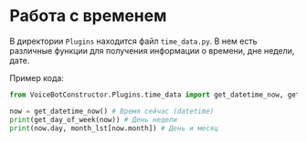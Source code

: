 # Работа с временем

В директории `Plugins` находится файл `time_data.py`. В нем есть различные функции для получения информации о времени, дне недели, дате.

Пример кода:
```python
from VoiceBotConstructor.Plugins.time_data import get_datetime_now, get_day_of_week, month_lst

now = get_datetime_now() # Время сейчас (datetime)
print(get_day_of_week(now)) # День недели
print(now.day, month_lst[now.month]) # День и месяц
```